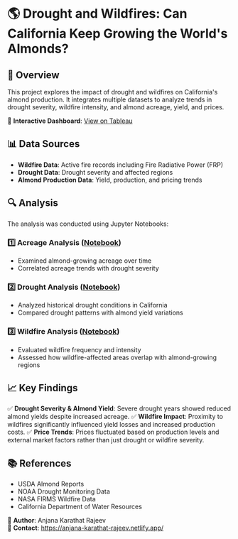 # 🌎 Drought and Wildfires: Can California Keep Growing the World's Almonds?

&#x20;

## 📌 Overview

This project explores the impact of drought and wildfires on California's almond production. It integrates multiple datasets to analyze trends in drought severity, wildfire intensity, and almond acreage, yield, and prices.

🔗 **Interactive Dashboard**: [View on Tableau](https://public.tableau.com/app/profile/anjana.karathat.rajeev/viz/DroughtandWildfiresCanCaliforniaKeepGrowingtheWorldsAlmonds/Dashboard1)

## 📊 Data Sources

- **Wildfire Data**: Active fire records including Fire Radiative Power (FRP)
- **Drought Data**: Drought severity and affected regions
- **Almond Production Data**: Yield, production, and pricing trends

## 🔍 Analysis

The analysis was conducted using Jupyter Notebooks:

### 1️⃣ **Acreage Analysis** ([Notebook](./Acreage-analysis.ipynb))

- Examined almond-growing acreage over time
- Correlated acreage trends with drought severity

### 2️⃣ **Drought Analysis** ([Notebook](./drought.ipynb))

- Analyzed historical drought conditions in California
- Compared drought patterns with almond yield variations

### 3️⃣ **Wildfire Analysis** ([Notebook](./wildfire.ipynb))

- Evaluated wildfire frequency and intensity
- Assessed how wildfire-affected areas overlap with almond-growing regions

## 📈 Key Findings

✅ **Drought Severity & Almond Yield**: Severe drought years showed reduced almond yields despite increased acreage. ✅ **Wildfire Impact**: Proximity to wildfires significantly influenced yield losses and increased production costs. ✅ **Price Trends**: Prices fluctuated based on production levels and external market factors rather than just drought or wildfire severity.

## 📚 References

- USDA Almond Reports
- NOAA Drought Monitoring Data
- NASA FIRMS Wildfire Data
- California Department of Water Resources


🌟 **Author**: Anjana Karathat Rajeev\
📧 **Contact**: https://anjana-karathat-rajeev.netlify.app/


